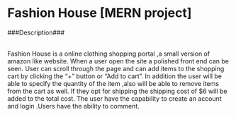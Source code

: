 # Fashion House [MERN project]

###Description### <br><br>

Fashion House  is a online clothing shopping portal ,a small version of amazon like website. When a user open the site a polished front end can  be seen. User can scroll through the page and can add items to the shopping cart by clicking the “+” button or “Add to cart”. In addition the user will be able to specify the quantity of the item ,also will be able to remove items from the cart as well. If they opt for shipping the shipping cost of $6 will be added to the total cost. The user have the capability to create an account  and login .Users have the ability to comment.